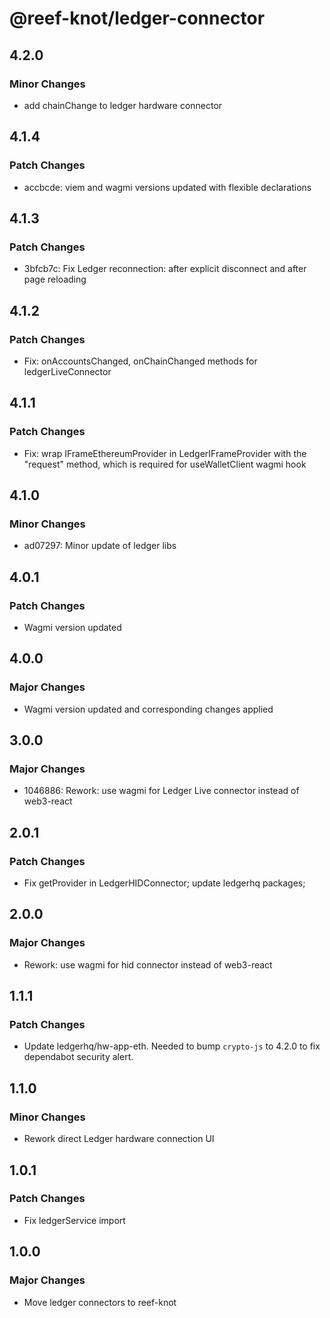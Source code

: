# @reef-knot/ledger-connector

## 4.2.0

### Minor Changes

- add chainChange to ledger hardware connector

## 4.1.4

### Patch Changes

- accbcde: viem and wagmi versions updated with flexible declarations

## 4.1.3

### Patch Changes

- 3bfcb7c: Fix Ledger reconnection: after explicit disconnect and after page reloading

## 4.1.2

### Patch Changes

- Fix: onAccountsChanged, onChainChanged methods for ledgerLiveConnector

## 4.1.1

### Patch Changes

- Fix: wrap IFrameEthereumProvider in LedgerIFrameProvider with the "request" method, which is required for useWalletClient wagmi hook

## 4.1.0

### Minor Changes

- ad07297: Minor update of ledger libs

## 4.0.1

### Patch Changes

- Wagmi version updated

## 4.0.0

### Major Changes

- Wagmi version updated and corresponding changes applied

## 3.0.0

### Major Changes

- 1046886: Rework: use wagmi for Ledger Live connector instead of web3-react

## 2.0.1

### Patch Changes

- Fix getProvider in LedgerHIDConnector; update ledgerhq packages;

## 2.0.0

### Major Changes

- Rework: use wagmi for hid connector instead of web3-react

## 1.1.1

### Patch Changes

- Update ledgerhq/hw-app-eth. Needed to bump `crypto-js` to 4.2.0 to fix dependabot security alert.

## 1.1.0

### Minor Changes

- Rework direct Ledger hardware connection UI

## 1.0.1

### Patch Changes

- Fix ledgerService import

## 1.0.0

### Major Changes

- Move ledger connectors to reef-knot
